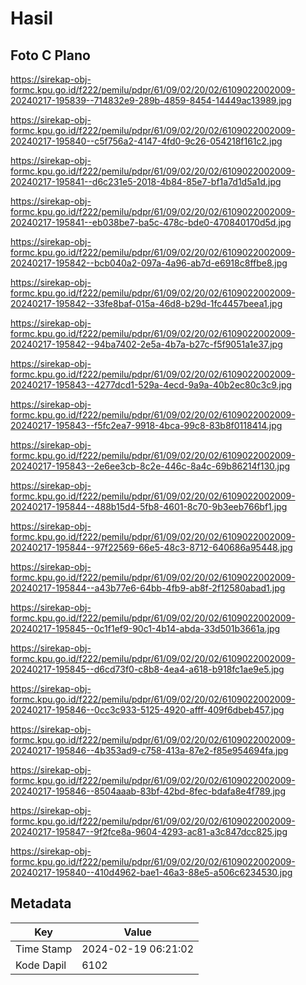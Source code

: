 # Hasil

## Foto C Plano

https://sirekap-obj-formc.kpu.go.id/f222/pemilu/pdpr/61/09/02/20/02/6109022002009-20240217-195839--714832e9-289b-4859-8454-14449ac13989.jpg

https://sirekap-obj-formc.kpu.go.id/f222/pemilu/pdpr/61/09/02/20/02/6109022002009-20240217-195840--c5f756a2-4147-4fd0-9c26-054218f161c2.jpg

https://sirekap-obj-formc.kpu.go.id/f222/pemilu/pdpr/61/09/02/20/02/6109022002009-20240217-195841--d6c231e5-2018-4b84-85e7-bf1a7d1d5a1d.jpg

https://sirekap-obj-formc.kpu.go.id/f222/pemilu/pdpr/61/09/02/20/02/6109022002009-20240217-195841--eb038be7-ba5c-478c-bde0-470840170d5d.jpg

https://sirekap-obj-formc.kpu.go.id/f222/pemilu/pdpr/61/09/02/20/02/6109022002009-20240217-195842--bcb040a2-097a-4a96-ab7d-e6918c8ffbe8.jpg

https://sirekap-obj-formc.kpu.go.id/f222/pemilu/pdpr/61/09/02/20/02/6109022002009-20240217-195842--33fe8baf-015a-46d8-b29d-1fc4457beea1.jpg

https://sirekap-obj-formc.kpu.go.id/f222/pemilu/pdpr/61/09/02/20/02/6109022002009-20240217-195842--94ba7402-2e5a-4b7a-b27c-f5f9051a1e37.jpg

https://sirekap-obj-formc.kpu.go.id/f222/pemilu/pdpr/61/09/02/20/02/6109022002009-20240217-195843--4277dcd1-529a-4ecd-9a9a-40b2ec80c3c9.jpg

https://sirekap-obj-formc.kpu.go.id/f222/pemilu/pdpr/61/09/02/20/02/6109022002009-20240217-195843--f5fc2ea7-9918-4bca-99c8-83b8f0118414.jpg

https://sirekap-obj-formc.kpu.go.id/f222/pemilu/pdpr/61/09/02/20/02/6109022002009-20240217-195843--2e6ee3cb-8c2e-446c-8a4c-69b86214f130.jpg

https://sirekap-obj-formc.kpu.go.id/f222/pemilu/pdpr/61/09/02/20/02/6109022002009-20240217-195844--488b15d4-5fb8-4601-8c70-9b3eeb766bf1.jpg

https://sirekap-obj-formc.kpu.go.id/f222/pemilu/pdpr/61/09/02/20/02/6109022002009-20240217-195844--97f22569-66e5-48c3-8712-640686a95448.jpg

https://sirekap-obj-formc.kpu.go.id/f222/pemilu/pdpr/61/09/02/20/02/6109022002009-20240217-195844--a43b77e6-64bb-4fb9-ab8f-2f12580abad1.jpg

https://sirekap-obj-formc.kpu.go.id/f222/pemilu/pdpr/61/09/02/20/02/6109022002009-20240217-195845--0c1f1ef9-90c1-4b14-abda-33d501b3661a.jpg

https://sirekap-obj-formc.kpu.go.id/f222/pemilu/pdpr/61/09/02/20/02/6109022002009-20240217-195845--d6cd73f0-c8b8-4ea4-a618-b918fc1ae9e5.jpg

https://sirekap-obj-formc.kpu.go.id/f222/pemilu/pdpr/61/09/02/20/02/6109022002009-20240217-195846--0cc3c933-5125-4920-afff-409f6dbeb457.jpg

https://sirekap-obj-formc.kpu.go.id/f222/pemilu/pdpr/61/09/02/20/02/6109022002009-20240217-195846--4b353ad9-c758-413a-87e2-f85e954694fa.jpg

https://sirekap-obj-formc.kpu.go.id/f222/pemilu/pdpr/61/09/02/20/02/6109022002009-20240217-195846--8504aaab-83bf-42bd-8fec-bdafa8e4f789.jpg

https://sirekap-obj-formc.kpu.go.id/f222/pemilu/pdpr/61/09/02/20/02/6109022002009-20240217-195847--9f2fce8a-9604-4293-ac81-a3c847dcc825.jpg

https://sirekap-obj-formc.kpu.go.id/f222/pemilu/pdpr/61/09/02/20/02/6109022002009-20240217-195840--410d4962-bae1-46a3-88e5-a506c6234530.jpg


## Metadata

| Key        | Value               |
| ---------- | ------------------- |
| Time Stamp | 2024-02-19 06:21:02 |
| Kode Dapil | 6102                |



